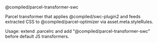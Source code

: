 @compiled/parcel-transformer-swc

Parcel transformer that applies @compiled/swc-plugin2 and feeds extracted CSS to @compiled/parcel-optimizer via asset.meta.styleRules.

Usage: extend .parcelrc and add "@compiled/parcel-transformer-swc" before default JS transformers.


